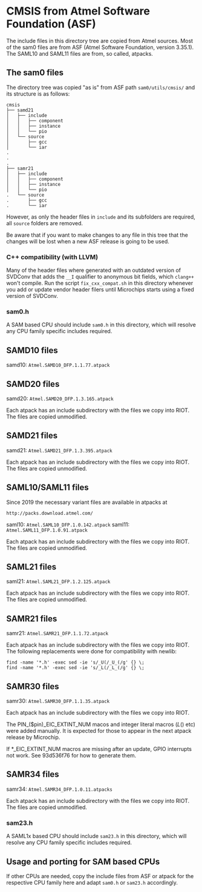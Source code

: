 # CMSIS from Atmel Software Foundation (ASF)

The include files in this directory tree are copied from Atmel
sources. Most of the sam0 files are from ASF (Atmel Software Foundation,
version 3.35.1). The SAML10 and SAML11 files are from, so called, atpacks.

## The sam0 files

The directory tree was copied "as is" from ASF path `sam0/utils/cmsis/` and
its  structure is as follows:

    cmsis
    ├── samd21
    │   ├── include
    │   │   ├── component
    │   │   ├── instance
    │   │   └── pio
    │   └── source
    │       ├── gcc
    │       └── iar
    .
    .
    .
    ├── samr21
    │   ├── include
    │   │   ├── component
    │   │   ├── instance
    │   │   └── pio
    .   └── source
    .       ├── gcc
    .       └── iar

However, as only the header files in `include` and its subfolders are required,
all `source` folders are removed.

Be aware that if you want to make changes to any file in this tree that the
changes will be lost when a new ASF release is going to be used.

### C++ compatibility (with LLVM)

Many of the header files where generated with an outdated version of SVDConv
that adds the `__I` qualifier to anonymous bit fields, which `clang++` won't
compile. Run the script `fix_cxx_compat.sh` in this directory whenever you
add or update vendor header filers until Microchips starts using a fixed version
of SVDConv.

### sam0.h

A SAM based CPU should include `sam0.h` in this directory, which will
resolve  any CPU family specific includes required.

## SAMD10 files

samd10: `Atmel.SAMD10_DFP.1.1.77.atpack`

## SAMD20 files

samd20: `Atmel.SAMD20_DFP.1.3.165.atpack`

Each atpack has an include subdirectory with the files we copy into
RIOT. The files are copied unmodified.

## SAMD21 files

samd21: `Atmel.SAMD21_DFP.1.3.395.atpack`

Each atpack has an include subdirectory with the files we copy into
RIOT. The files are copied unmodified.

## SAML10/SAML11 files

Since 2019 the necessary variant files are available in atpacks at

    http://packs.download.atmel.com/

saml10: `Atmel.SAML10_DFP.1.0.142.atpack`
saml11: `Atmel.SAML11_DFP.1.0.91.atpack`

Each atpack has an include subdirectory with the files we copy into
RIOT. The files are copied unmodified.

## SAML21 files

saml21: `Atmel.SAML21_DFP.1.2.125.atpack`

Each atpack has an include subdirectory with the files we copy into
RIOT. The files are copied unmodified.

## SAMR21 files

samr21: `Atmel.SAMR21_DFP.1.1.72.atpack`

Each atpack has an include subdirectory with the files we copy into
RIOT. The following replacements were done for compatibility with newlib:

    find -name '*.h' -exec sed -ie 's/_U(/_U_(/g' {} \;
    find -name '*.h' -exec sed -ie 's/_L(/_L_(/g' {} \;

## SAMR30 files

samr30: `Atmel.SAMR30_DFP.1.1.35.atpack`

Each atpack has an include subdirectory with the files we copy into
RIOT.

The PIN_($pin)_EIC_EXTINT_NUM macos and integer literal macros (_L_() etc)
were added manually.
It is expected for those to appear in the next atpack release by
Microchip.

If *_EIC_EXTINT_NUM macros are missing after an update, GPIO interrupts
not work. See 93d536f76 for how to generate them.

## SAMR34 files

samr34: `Atmel.SAMR34_DFP.1.0.11.atpacks`

Each atpack has an include subdirectory with the files we copy into
RIOT. The files are copied unmodified.

### sam23.h

A SAML1x based CPU should include `sam23.h` in this directory, which will
resolve any CPU family specific includes required.

## Usage and porting for SAM based CPUs

If other CPUs are needed, copy the include files from ASF or atpack for the
respective  CPU family here and adapt `sam0.h` or `sam23.h` accordingly.
